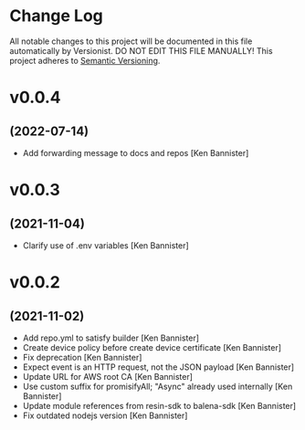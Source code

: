 # Change Log

All notable changes to this project will be documented in this file
automatically by Versionist. DO NOT EDIT THIS FILE MANUALLY!
This project adheres to [Semantic Versioning](http://semver.org/).

# v0.0.4
## (2022-07-14)

* Add forwarding message to docs and repos [Ken Bannister]

# v0.0.3
## (2021-11-04)

* Clarify use of .env variables [Ken Bannister]

# v0.0.2
## (2021-11-02)

* Add repo.yml to satisfy builder [Ken Bannister]
* Create device policy before create device certificate [Ken Bannister]
* Fix deprecation [Ken Bannister]
* Expect event is an HTTP request, not the JSON payload [Ken Bannister]
* Update URL for AWS root CA [Ken Bannister]
* Use custom suffix for promisifyAll; "Async" already used internally [Ken Bannister]
* Update module references from resin-sdk to balena-sdk [Ken Bannister]
* Fix outdated nodejs version [Ken Bannister]
